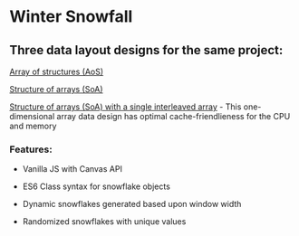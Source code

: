 # Winter Snowfall

## Three data layout designs for the same project:
[Array of structures (AoS)](https://apcurran.github.io/winter-snow/data-array-of-structures-example)

[Structure of arrays (SoA)](https://apcurran.github.io/winter-snow/data-structure-of-arrays-example)

[Structure of arrays (SoA) with a single interleaved array](https://apcurran.github.io/winter-snow/data-interleaved-array-example)
    - This one-dimensional array data design has optimal cache-friendlieness for the CPU and memory

### Features:
- Vanilla JS with Canvas API

- ES6 Class syntax for snowflake objects

- Dynamic snowflakes generated based upon window width

- Randomized snowflakes with unique values